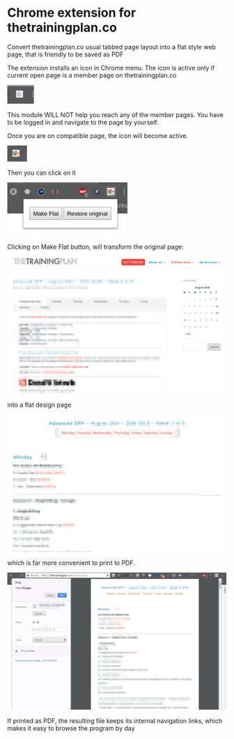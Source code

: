 # Chrome extension for thetrainingplan.co

Convert thetrainingplan.co usual tabbed page layout into a flat style web page, that is friendly to be saved as PDF

The extension installs an icon in Chrome menu. The icon is active only if current open page is a member page on thetrainingplan.co

![alt text](./docs/disabled-icon.png "disabled icon")

This module WILL NOT help you reach any of the member pages. You have to be logged in and navigate to the page by yourself.

Once you are on compatible page, the icon will become active.

![alt text](./docs/enabled-icon.png "enabled icon")

Then you can click on it

![alt text](./docs/ui-icon.png "clicked icon")

Clicking on Make Flat button, will transform the original page:

![alt text](./docs/before.png "before transformation")

into a flat design page

![alt text](./docs/after.png "after transformation")

which is far more convenient to print to PDF.

![alt text](./docs/print-preview.png "print dialog")

If printed as PDF, the resulting file keeps its internal navigation links, which makes it easy to browse the program by day
